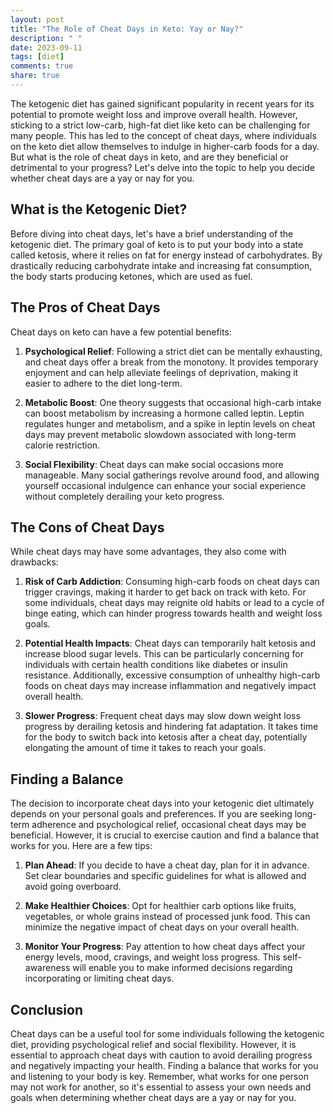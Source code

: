 ```yaml
---
layout: post
title: "The Role of Cheat Days in Keto: Yay or Nay?"
description: " "
date: 2023-09-11
tags: [diet]
comments: true
share: true
---
```


The ketogenic diet has gained significant popularity in recent years for its potential to promote weight loss and improve overall health. However, sticking to a strict low-carb, high-fat diet like keto can be challenging for many people. This has led to the concept of cheat days, where individuals on the keto diet allow themselves to indulge in higher-carb foods for a day. But what is the role of cheat days in keto, and are they beneficial or detrimental to your progress? Let's delve into the topic to help you decide whether cheat days are a yay or nay for you.

## What is the Ketogenic Diet? ##

Before diving into cheat days, let's have a brief understanding of the ketogenic diet. The primary goal of keto is to put your body into a state called ketosis, where it relies on fat for energy instead of carbohydrates. By drastically reducing carbohydrate intake and increasing fat consumption, the body starts producing ketones, which are used as fuel.

## The Pros of Cheat Days ##

Cheat days on keto can have a few potential benefits:

1. **Psychological Relief**: Following a strict diet can be mentally exhausting, and cheat days offer a break from the monotony. It provides temporary enjoyment and can help alleviate feelings of deprivation, making it easier to adhere to the diet long-term.

2. **Metabolic Boost**: One theory suggests that occasional high-carb intake can boost metabolism by increasing a hormone called leptin. Leptin regulates hunger and metabolism, and a spike in leptin levels on cheat days may prevent metabolic slowdown associated with long-term calorie restriction.

3. **Social Flexibility**: Cheat days can make social occasions more manageable. Many social gatherings revolve around food, and allowing yourself occasional indulgence can enhance your social experience without completely derailing your keto progress.

## The Cons of Cheat Days ##

While cheat days may have some advantages, they also come with drawbacks:

1. **Risk of Carb Addiction**: Consuming high-carb foods on cheat days can trigger cravings, making it harder to get back on track with keto. For some individuals, cheat days may reignite old habits or lead to a cycle of binge eating, which can hinder progress towards health and weight loss goals.

2. **Potential Health Impacts**: Cheat days can temporarily halt ketosis and increase blood sugar levels. This can be particularly concerning for individuals with certain health conditions like diabetes or insulin resistance. Additionally, excessive consumption of unhealthy high-carb foods on cheat days may increase inflammation and negatively impact overall health.

3. **Slower Progress**: Frequent cheat days may slow down weight loss progress by derailing ketosis and hindering fat adaptation. It takes time for the body to switch back into ketosis after a cheat day, potentially elongating the amount of time it takes to reach your goals.

## Finding a Balance ##

The decision to incorporate cheat days into your ketogenic diet ultimately depends on your personal goals and preferences. If you are seeking long-term adherence and psychological relief, occasional cheat days may be beneficial. However, it is crucial to exercise caution and find a balance that works for you. Here are a few tips:

1. **Plan Ahead**: If you decide to have a cheat day, plan for it in advance. Set clear boundaries and specific guidelines for what is allowed and avoid going overboard.

2. **Make Healthier Choices**: Opt for healthier carb options like fruits, vegetables, or whole grains instead of processed junk food. This can minimize the negative impact of cheat days on your overall health.

3. **Monitor Your Progress**: Pay attention to how cheat days affect your energy levels, mood, cravings, and weight loss progress. This self-awareness will enable you to make informed decisions regarding incorporating or limiting cheat days.

## Conclusion ##

Cheat days can be a useful tool for some individuals following the ketogenic diet, providing psychological relief and social flexibility. However, it is essential to approach cheat days with caution to avoid derailing progress and negatively impacting your health. Finding a balance that works for you and listening to your body is key. Remember, what works for one person may not work for another, so it's essential to assess your own needs and goals when determining whether cheat days are a yay or nay for you.